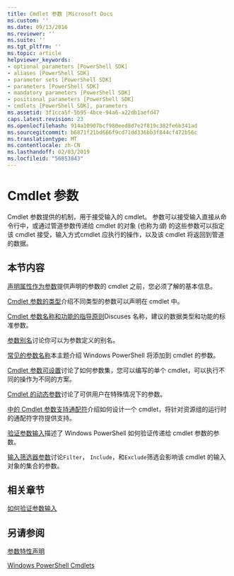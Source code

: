 ```yaml
---
title: Cmdlet 参数 |Microsoft Docs
ms.custom: ''
ms.date: 09/13/2016
ms.reviewer: ''
ms.suite: ''
ms.tgt_pltfrm: ''
ms.topic: article
helpviewer_keywords:
- optional parameters [PowerShell SDK]
- aliases [PowerShell SDK]
- parameter sets [PowerShell SDK]
- parameters [PowerShell SDK]
- mandatory parameters [PowerShell SDK]
- positional parameters [PowerShell SDK]
- cmdlets [PowerShell SDK], parameters
ms.assetid: 3f1cca5f-5b95-4bce-94a6-a22db1aefd47
caps.latest.revision: 23
ms.openlocfilehash: 914a10907bcf980eed8d7e2f819c382fe6b341ad
ms.sourcegitcommit: b6871f21bd666f9cd71dd336bb3f844cf472b56c
ms.translationtype: MT
ms.contentlocale: zh-CN
ms.lasthandoff: 02/03/2019
ms.locfileid: "56853843"
---
```

# <a name="cmdlet-parameters"></a>Cmdlet 参数

Cmdlet 参数提供的机制，用于接受输入的 cmdlet。 参数可以接受输入直接从命令行中，或通过管道参数传递给 cmdlet 的对象 (也称为*值*) 的这些参数可以指定该 cmdlet 接受，输入方式cmdlet 应执行的操作，以及该 cmdlet 将返回到管道的数据。

## <a name="in-this-section"></a>本节内容

[声明属性作为参数](./declaring-properties-as-parameters.md)提供声明的参数的 cmdlet 之前，您必须了解的基本信息。

[Cmdlet 参数的类型](./types-of-cmdlet-parameters.md)介绍不同类型的参数可以声明在 cmdlet 中。

[Cmdlet 参数名称和功能的指导原则](./standard-cmdlet-parameter-names-and-types.md)Discuses 名称，建议的数据类型和功能的标准参数。

[参数别名](./parameter-aliases.md)讨论你可以为参数定义的别名。

[常见的参数名称](./common-parameter-names.md)本主题介绍 Windows PowerShell 将添加到 cmdlet 的参数。

[Cmdlet 参数可设置](./cmdlet-parameter-sets.md)讨论了如何参数集，您可以编写的单个 cmdlet，可以执行不同的操作为不同的方案。

[Cmdlet 的动态参数](./cmdlet-dynamic-parameters.md)讨论了可供用户在特殊情况下的参数。

[中的 Cmdlet 参数支持通配符](./supporting-wildcard-characters-in-cmdlet-parameters.md)介绍如何设计一个 cmdlet，将针对资源组的运行时的通配符字符提供支持。

[验证参数输入](./validating-parameter-input.md)描述了 Windows PowerShell 如何验证传递给 cmdlet 参数的参数。

[输入筛选器参数](./input-filter-parameters.md)讨论`Filter`， `Include`，和`Exclude`筛选会影响该 cmdlet 的输入对象的集合的参数。

## <a name="related-sections"></a>相关章节

[如何验证参数输入](./how-to-validate-parameter-input.md)

## <a name="see-also"></a>另请参阅

[参数特性声明](./parameter-attribute-declaration.md)

[Windows PowerShell Cmdlets](./cmdlet-overview.md)
